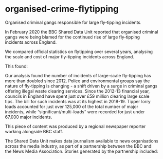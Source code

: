 # organised-crime-flytipping
Organised criminal gangs responsible for large fly-tipping incidents.

In February 2020 the BBC Shared Data Unit reported that organised criminal gangs were being blamed for the continued rise of large fly-tipping incidents across England.

We compared official statistics on flytipping over several years, analysing the scale and cost of major fly-tipping incidents across England.

This found:

Our analysis found the number of incidents of large-scale fly-tipping has more than doubled since 2012.
Police and environmental groups say the nature of fly-tipping is changing - a shift driven by a surge in criminal gangs offering illegal waste clearing services.
Since the 2012-13 financial year, councils in England have spent just over £59 million clearing large scale tips. The bill for such incidents was at its highest in 2018-19.
Tipper lorry loads accounted for just over 125,000 of the total number of major incidents, while “significant/multi-loads” were recorded for just under 67,000 major incidents.

This piece of content was produced by a regional newspaper reporter working alongside BBC staff.

The Shared Data Unit makes data journalism available to news organisations across the media industry, as part of a partnership between the BBC and the News Media Association. Stories generated by the partnership included:
